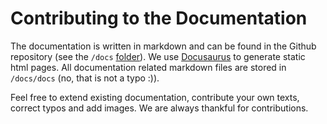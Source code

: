# Contributing to the Documentation

The documentation is written in markdown and can be found in the Github repository (see the `/docs` [folder](https://github.com/Sciebo-RDS/Sciebo-RDS/tree/develop/docs)). We use [Docusaurus](https://docusaurus.io) to generate static html pages. All documentation related markdown files are stored in `/docs/docs` (no, that is not a typo :)).

Feel free to extend existing documentation, contribute your own texts, correct typos and add images. We are always thankful for contributions.